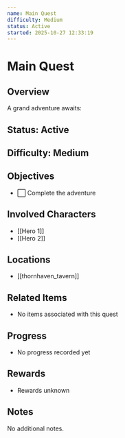 ```yaml
---
name: Main Quest
difficulty: Medium
status: Active
started: 2025-10-27 12:33:19
---
```


# Main Quest

> 

## Overview
A grand adventure awaits: 

## Status: Active

## Difficulty: Medium

## Objectives
- ⬜ Complete the adventure

## Involved Characters
- [[Hero 1]]
- [[Hero 2]]

## Locations
- [[thornhaven_tavern]]

## Related Items
- No items associated with this quest

## Progress
- No progress recorded yet

## Rewards
- Rewards unknown

## Notes
No additional notes.